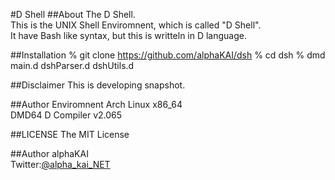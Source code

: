 #D Shell
##About
The D Shell.  
This is the UNIX Shell Enviromnent, which is called "D Shell".  
It have Bash like syntax, but this is writteln in D language.  
  
  
##Installation
    % git clone https://github.com/alphaKAI/dsh
    % cd dsh
    % dmd main.d dshParser.d dshUtils.d
  

##Disclaimer
This is developing snapshot.  
  
  
##Author Enviromnent
Arch Linux x86_64  
DMD64 D Compiler v2.065  
  
  
##LICENSE
The MIT License  
  
  
##Author
alphaKAI  
Twitter:[@alpha_kai_NET](https://twitter.com/alpha_kai_net)  
